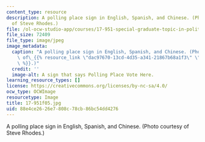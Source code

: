 ```yaml
---
content_type: resource
description: A polling place sign in English, Spanish, and Chinese. (Photo courtesy
  of Steve Rhodes.)
file: /ol-ocw-studio-app/courses/17-951-special-graduate-topic-in-political-science-political-behavior-fall-2005/88e4ce2626e7808c78cb86bc54dd4276_17-951f05.jpg
file_size: 72409
file_type: image/jpeg
image_metadata:
  caption: "A polling place sign in English, Spanish, and Chinese. (Photo courtesy\
    \ of\_{{% resource_link \"dac97670-13cd-4d35-a341-21867b68a1f3\" \"Steve Rhodes\"\
    \ %}}.)"
  credit: ''
  image-alt: A sign that says Polling Place Vote Here.
learning_resource_types: []
license: https://creativecommons.org/licenses/by-nc-sa/4.0/
ocw_type: OCWImage
resourcetype: Image
title: 17-951f05.jpg
uid: 88e4ce26-26e7-808c-78cb-86bc54dd4276
---
```

A polling place sign in English, Spanish, and Chinese. (Photo courtesy of Steve Rhodes.)